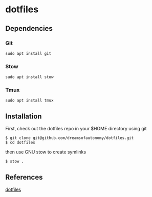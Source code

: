 # dotfiles

## Dependencies

### Git

```
sudo apt install git
```

### Stow

```
sudo apt install stow
```

### Tmux

```
sudo apt install tmux
```

## Installation

First, check out the dotfiles repo in your $HOME directory using git

```
$ git clone git@github.com/dreamsofautonomy/dotfiles.git
$ cd dotfiles
```

then use GNU stow to create symlinks

```
$ stow .
```

## References

[dotfiles](https://www.youtube.com/watch?v=y6XCebnB9gs)
